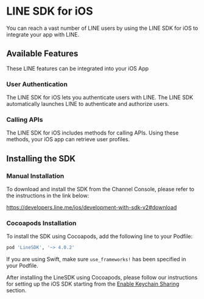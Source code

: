 # LINE SDK for iOS

You can reach a vast number of LINE users by using the LINE SDK for iOS to integrate your app with LINE.

## Available Features

These LINE features can be integrated into your iOS App

### User Authentication

The LINE SDK for iOS lets you authenticate users with LINE. The LINE SDK automatically launches LINE to authenticate and authorize users.

### Calling APIs

The LINE SDK for iOS includes methods for calling APIs. Using these methods, your iOS app can retrieve user profiles.

## Installing the SDK

### Manual Installation

To download and install the SDK from the Channel Console, please refer to the instructions in the link below:

https://developers.line.me/ios/development-with-sdk-v2#download

### Cocoapods Installation

To install the SDK using Cocoapods, add the following line to your Podfile:

```ruby
pod 'LineSDK', '~> 4.0.2'
```

If you are using Swift, make sure `use_frameworks!` has been specified in your Podfile.

After installing the LineSDK using Cocoapods, please follow our instructions for setting up the iOS SDK starting from the [Enable Keychain Sharing](https://developers.line.me/ios/development-with-sdk-v2#link_frameworks) section.
